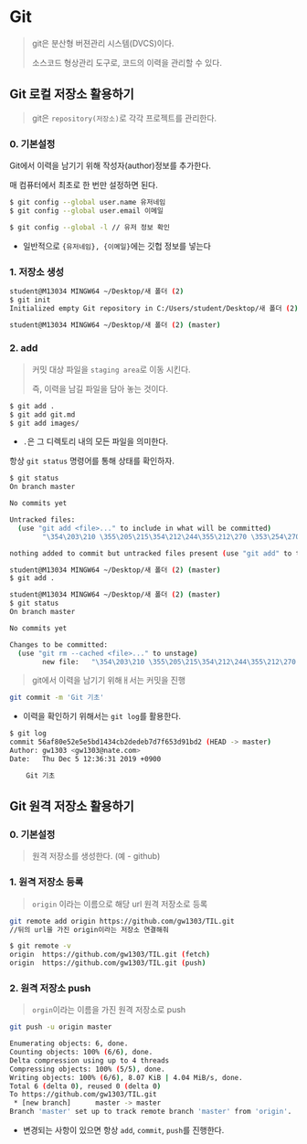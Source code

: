# Git

> git은 분산형 버젼관리 시스템(DVCS)이다.
>
> 소스코드 형상관리 도구로, 코드의 이력을 관리할 수 있다.

## Git 로컬 저장소 활용하기

> git은 `repository(저장소)`로 각각 프로젝트를 관리한다.

### 0. 기본설정

Git에서 이력을 남기기 위해 작성자(author)정보를 추가한다.

매 컴퓨터에서 최초로 한 번만 설정하면 된다.

```bash
$ git config --global user.name 유저네임
$ git config --global user.email 이메일

$ git config --global -l // 유저 정보 확인
```

* 일반적으로 `{유저네임}, {이메일}`에는 깃헙 정보를 넣는다



### 1. 저장소 생성

```bash
student@M13034 MINGW64 ~/Desktop/새 폴더 (2)
$ git init
Initialized empty Git repository in C:/Users/student/Desktop/새 폴더 (2)/.git/

student@M13034 MINGW64 ~/Desktop/새 폴더 (2) (master)


```

### 2.  add

> 커밋 대상 파일을 `staging area`로 이동 시킨다.
>
> 즉, 이력을 남길 파일을 담아 놓는 것이다.

```bash
$ git add .
$ git add git.md
$ git add images/
```

* `.`은 그 디렉토리 내의 모든 파일을 의미한다.

항상 `git status` 명령어를 통해 상태를 확인하자.

```bash
$ git status
On branch master

No commits yet

Untracked files:
  (use "git add <file>..." to include in what will be committed)
        "\354\203\210 \355\205\215\354\212\244\355\212\270 \353\254\270\354\204\234.txt"

nothing added to commit but untracked files present (use "git add" to track)

student@M13034 MINGW64 ~/Desktop/새 폴더 (2) (master)
$ git add .

student@M13034 MINGW64 ~/Desktop/새 폴더 (2) (master)
$ git status
On branch master

No commits yet

Changes to be committed:
  (use "git rm --cached <file>..." to unstage)
        new file:   "\354\203\210 \355\205\215\354\212\244\355\212\270 \353\254\270\354\204\234.txt"
```

> git에서 이력을 남기기 위해ㅐ서는 커밋을 진행

```bash
git commit -m 'Git 기초'
```



* 이력을 확인하기 위해서는 `git log`를 활용한다.

```bash
$ git log
commit 56af80e52e5e5bd1434cb2dedeb7d7f653d91bd2 (HEAD -> master)
Author: gw1303 <gw1303@nate.com>
Date:   Thu Dec 5 12:36:31 2019 +0900

    Git 기초
```

## Git 원격 저장소 활용하기

### 0. 기본설정

> 원격 저장소를 생성한다. (예 - github)

### 1. 원격 저장소 등록

> `origin` 이라는 이름으로 해당 url 원격 저장소로 등록

```bash
git remote add origin https://github.com/gw1303/TIL.git 
//뒤의 url을 가진 origin이라는 저장소 연결해줘

$ git remote -v
origin  https://github.com/gw1303/TIL.git (fetch)
origin  https://github.com/gw1303/TIL.git (push)
```

### 2. 원격 저장소 push

> `orgin`이라는 이름을 가진 원격 저장소로 push

```bash
git push -u origin master

Enumerating objects: 6, done.
Counting objects: 100% (6/6), done.
Delta compression using up to 4 threads
Compressing objects: 100% (5/5), done.
Writing objects: 100% (6/6), 8.07 KiB | 4.04 MiB/s, done.
Total 6 (delta 0), reused 0 (delta 0)
To https://github.com/gw1303/TIL.git
 * [new branch]      master -> master
Branch 'master' set up to track remote branch 'master' from 'origin'.
```

* 변경되는 사항이 있으면 항상 `add`, `commit`, `push`를 진행한다.

